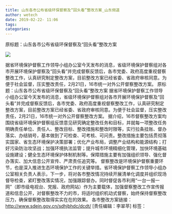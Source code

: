 ```yaml
---
title: 山东各市公布省级环保督察及“回头看”整改方案_山东频道
author: wetech
date: 2019-02-22- 11:06
tags: 
categories: 
---
```

原标题：山东各市公布省级环保督察及“回头看”整改方案
<!-- more -->
                
<img align="center" border="0" src="http://p2.ifengimg.com/a/2016/0810/204c433878d5cf9size1_w16_h16.png" />
                
            
据省环境保护督察工作领导小组办公室今天发布的消息，省级环境保护督察组对各市开展环境保护督察及“回头看”并完成督察反馈后，各市党委、政府高度重视督察整改工作，认真研究制定整改方案，目前整改方案已经省委、省政府审核同意。为便于社会监督，压实整改责任，2月21日，16市统一对外公开督察整改方案。
原标题：山东各市公布省级环保督察及“回头看”整改方案
据省环境保护督察工作领导小组办公室今天发布的消息，省级环境保护督察组对各市开展环境保护督察及“回头看”并完成督察反馈后，各市党委、政府高度重视督察整改工作，认真研究制定整改方案，目前整改方案已经省委、省政府审核同意。为便于社会监督，压实整改责任，2月21日，16市统一对外公开督察整改方案。
据介绍，16市督察整改方案均围绕省级环境保护督察组反馈意见研究确定整改任务和目标，并就每一项整改任务明确责任单位、责任人、整改目标、整改措施和整改时限等，实行拉条挂账、督办落实、办结销号，基本做到了可检查、可考核、可问责。整改措施主要包括贯彻落实国家、省生态环境保护决策部署；优化产业布局，调整产业结构和能源结构；打好污染防治攻坚战；加强环境执法监管；提升城市环境精细化管理，加快环境基础设施建设；健全生态环境保护体制机制等。保障措施主要有加强组织领导、强化督办落实、加大信息公开宣传、严肃责任追究等。
督察整改是环境保护督察重要环节，也是深入推进生态环境保护工作的关键举措。省环境保护督察工作领导小组办公室相关负责人表示，下一步，将对各市整改情况持续开展清单化调度并组织现场督导检查，紧盯整改落实情况，加强跟踪督办。同时督促各市利用“一台一报一网”（即市级电视台、党报、政府网站）作为主要载体，加强督察整改工作宣传报道和信息公开，对督察整改不力的市，将适时组织机动式督察，始终保持督察整改压力，确保督察整改取得实实在在的效果。
各市整改方案链接：
http://www.sdein.gov.cn/sdhjbhdc/dcdt/
[责任编辑：李翠苹]
标签：
 
             
